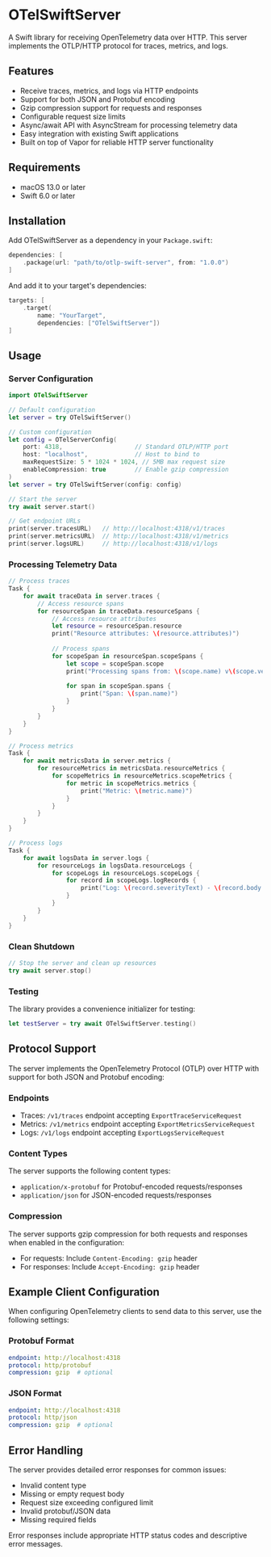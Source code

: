 # OTelSwiftServer

A Swift library for receiving OpenTelemetry data over HTTP. This server implements the OTLP/HTTP protocol for traces, metrics, and logs.

## Features

- Receive traces, metrics, and logs via HTTP endpoints
- Support for both JSON and Protobuf encoding
- Gzip compression support for requests and responses
- Configurable request size limits
- Async/await API with AsyncStream for processing telemetry data
- Easy integration with existing Swift applications
- Built on top of Vapor for reliable HTTP server functionality

## Requirements

- macOS 13.0 or later
- Swift 6.0 or later

## Installation

Add OTelSwiftServer as a dependency in your `Package.swift`:

```swift
dependencies: [
    .package(url: "path/to/otlp-swift-server", from: "1.0.0")
]
```

And add it to your target's dependencies:

```swift
targets: [
    .target(
        name: "YourTarget",
        dependencies: ["OTelSwiftServer"])
]
```

## Usage

### Server Configuration

```swift
import OTelSwiftServer

// Default configuration
let server = try OTelSwiftServer()

// Custom configuration
let config = OTelServerConfig(
    port: 4318,                    // Standard OTLP/HTTP port
    host: "localhost",             // Host to bind to
    maxRequestSize: 5 * 1024 * 1024, // 5MB max request size
    enableCompression: true        // Enable gzip compression
)
let server = try OTelSwiftServer(config: config)

// Start the server
try await server.start()

// Get endpoint URLs
print(server.tracesURL)   // http://localhost:4318/v1/traces
print(server.metricsURL)  // http://localhost:4318/v1/metrics
print(server.logsURL)     // http://localhost:4318/v1/logs
```

### Processing Telemetry Data

```swift
// Process traces
Task {
    for await traceData in server.traces {
        // Access resource spans
        for resourceSpan in traceData.resourceSpans {
            // Access resource attributes
            let resource = resourceSpan.resource
            print("Resource attributes: \(resource.attributes)")
            
            // Process spans
            for scopeSpan in resourceSpan.scopeSpans {
                let scope = scopeSpan.scope
                print("Processing spans from: \(scope.name) v\(scope.version)")
                
                for span in scopeSpan.spans {
                    print("Span: \(span.name)")
                }
            }
        }
    }
}

// Process metrics
Task {
    for await metricsData in server.metrics {
        for resourceMetrics in metricsData.resourceMetrics {
            for scopeMetrics in resourceMetrics.scopeMetrics {
                for metric in scopeMetrics.metrics {
                    print("Metric: \(metric.name)")
                }
            }
        }
    }
}

// Process logs
Task {
    for await logsData in server.logs {
        for resourceLogs in logsData.resourceLogs {
            for scopeLogs in resourceLogs.scopeLogs {
                for record in scopeLogs.logRecords {
                    print("Log: \(record.severityText) - \(record.body.stringValue)")
                }
            }
        }
    }
}
```

### Clean Shutdown

```swift
// Stop the server and clean up resources
try await server.stop()
```

### Testing

The library provides a convenience initializer for testing:

```swift
let testServer = try await OTelSwiftServer.testing()
```

## Protocol Support

The server implements the OpenTelemetry Protocol (OTLP) over HTTP with support for both JSON and Protobuf encoding:

### Endpoints

- Traces: `/v1/traces` endpoint accepting `ExportTraceServiceRequest`
- Metrics: `/v1/metrics` endpoint accepting `ExportMetricsServiceRequest`
- Logs: `/v1/logs` endpoint accepting `ExportLogsServiceRequest`

### Content Types

The server supports the following content types:

- `application/x-protobuf` for Protobuf-encoded requests/responses
- `application/json` for JSON-encoded requests/responses

### Compression

The server supports gzip compression for both requests and responses when
enabled in the configuration:

- For requests: Include `Content-Encoding: gzip` header
- For responses: Include `Accept-Encoding: gzip` header

## Example Client Configuration

When configuring OpenTelemetry clients to send data to this server, use the following settings:

### Protobuf Format

```yaml
endpoint: http://localhost:4318
protocol: http/protobuf
compression: gzip  # optional
```

### JSON Format

```yaml
endpoint: http://localhost:4318
protocol: http/json
compression: gzip  # optional
```

## Error Handling

The server provides detailed error responses for common issues:

- Invalid content type
- Missing or empty request body
- Request size exceeding configured limit
- Invalid protobuf/JSON data
- Missing required fields

Error responses include appropriate HTTP status codes and descriptive error messages.
